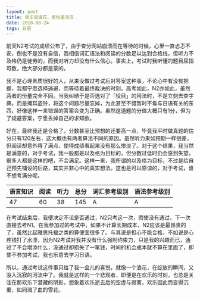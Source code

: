 ```yaml
---
layout: post
title: 欢乐是浪花，悲伤是河流
date: 2018-08-24
tags: 日语
---
```

前天N2考试的成绩公布了，由于查分网站崩溃而在等待的时候，心里一直忐忑不安，倒也不是没有自信，我相信词汇语法和阅读的分数足以达到合格线，但听力不及格仍是徒劳的，而我对听力却没有什么信心。事实上，考试时我听懂的题目屈指可数，绝大部分都是蒙的。

我不是心理素质很好的人，从来没做过考试后对答案这种事，不论心中有没有把握，我都宁愿选择逃避，而等待着最终裁决的时刻。高考如此，N2亦如此，虽然两者的份量完全不同。当我纠结于是否选对了「役目」的用法时，不是立刻去查字典，而是掩耳盗铃，将这个问题尽量忘掉，为此甚至不惜暂时不看与日语有关的东西，好像这样一来错误的答案会变为正确。虽然这道题的分值大概只有1分，但为了规避答案，宁愿丢掉自己的求知欲。

好在，最终我还是合格了，分数甚至比预想的还要高一点，毕竟我平时做真题的估分只有120左右，这大概也有两者算法不同的原因。虽然听力果如预期一样很差，但阅读却意外得了满点，使得成绩看起来没有那么惨淡了。对于这个结果，我当然是满意的，对于考试，我一般都是以及格为目标的，但分数过低时仍会感到失望，很多人都是这样的吧，不会满足。这样一来，我所谓的以及格为目标，不过是给自己预先铺设的后路，其实并非心中的真实想法。这也是可以原谅的，对于考试，谁不想考满分呢。

|语言知识|阅读|听力|总分|词汇参考级别|语法参考级别|
|-------|---| --|---|  -------  | -------  |
|   47  | 60|38 |145|   A       |    A     |

在考试结束后，我便决定不论是否通过，N2只考这一次，假使没有通过，下一次直接去考N1。在我参加过的考试中，如果不计算长期成本，N2应该是最昂贵的了，虽然比起雅思托福之类的算便宜很多了。与其说是担心不能合格，不如说是心疼钱打了水漂，因为N2考试对我并没有什么强制约束力，只是我的兴趣而已，通过了不会增添什么，没通过却损失了一笔钱，时间的机会成本就不算在里面了，即使不参加考试，我也乐意去学习日语。

所以，通过考试这件事只给了我一会儿的喜悦，就像一个浪花，在绽放的瞬间，又没入沉寂的河流中了。我就是这样的一个悲观者，即便是在欢乐的时刻，也总是关注在那欢乐下潜藏的阴影，想象着欢乐逝去后的空虚与寂寞，欢乐因此而变得沉重，如同溅了血的雪花。